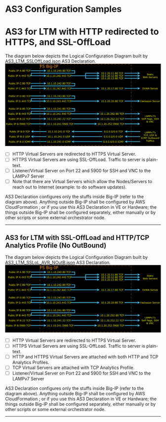 # AS3 Configuration Samples



# AS3 for LTM with HTTP redirected to HTTPS, and SSL-OffLoad

The diagram below depicts the Logical Configuration Diagram built by [AS3_LTM_SSLOffLoad.json](AS3_LTM_SSLOffLoad.json) AS3 Declaration.
![Logical Configuration Diagram](AS3_LTM_SSLOffLoad.png)

- [ ] HTTP Virtual Servers are redirected to HTTPS Virtual Server.
- [ ] HTTPS Virtual Servers are using SSL-OffLoad. Traffic to server is plain-text.
- [ ] Listener/Virtual Server on Port 22 and 5900 for SSH and VNC to the LAMPv7 Server
- [ ] Note that there are Virtual Servers which allow the Nodes/Servers to reach out to Internet (example: to do software updates).

AS3 Declaration configures only the stuffs inside Big-IP (refer to the diagram above).
Anything outside Big-IP shall be configured by AWS CloudFormation ; or if you use this AS3 Declaration in VE or Hardware; the things outside Big-IP shall be configured separately, either manually or by other scripts or some external orchestrator node.



***

## AS3 for LTM with SSL-OffLoad and HTTP/TCP Analytics Profile (No OutBound)

The diagram below depicts the Logical Configuration Diagram built by [AS3_LTM_SSLoL_AVR_NOutB.json](AS3_LTM_SSLoL_AVR_NOutB.json) AS3 Declaration.
![Logical Configuration Diagram](AS3_LTM_SSLoL_AVR_NOutB.png)

- [ ] HTTP Virtual Servers are redirected to HTTPS Virtual Server.
- [ ] HTTPS Virtual Servers are using SSL-OffLoad. Traffic to server is plain-text.
- [ ] HTTP and HTTPS Virtual Servers are attached with both HTTP and TCP Analytics Profiles.
- [ ] TCP Virtual Servers are attached with TCP Analytics Profile.
- [ ] Listener/Virtual Server on Port 22 and 5900 for SSH and VNC to the LAMPv7 Server

AS3 Declaration configures only the stuffs inside Big-IP (refer to the diagram above).
Anything outside Big-IP shall be configured by AWS CloudFormation ; or if you use this AS3 Declaration in VE or Hardware; the things outside Big-IP shall be configured separately, either manually or by other scripts or some external orchestrator node.



***


